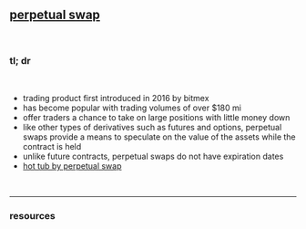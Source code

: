 ## [perpetual swap](https://app.laevitas.ch/altsderivs/GMX/perpetualswaps)

<br>

### tl; dr

<br>

* trading product first introduced in 2016 by bitmex
* has become popular with trading volumes of over $180 mi
* offer traders a chance to take on large positions with little money down
* like other types of derivatives such as futures and options, perpetual swaps provide a means to speculate on the value of the assets while the contract is held
* unlike future contracts, perpetual swaps do not have expiration dates
* [hot tub by perpetual swap](https://perpprotocol.mirror.xyz/8C0shiFg0YbhkGOF3i9jFVmyCumKncdsgviDE4qQtjQ)

<br>

----

### resources
